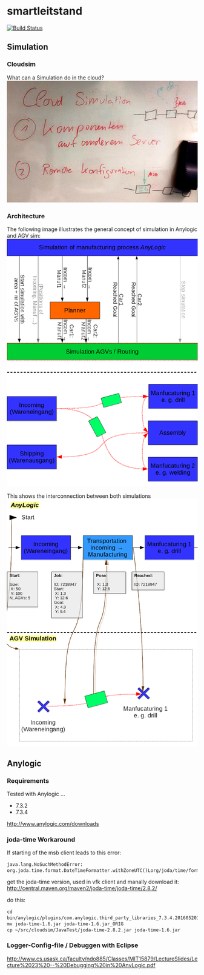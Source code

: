 # smartleitstand

[![Build Status](https://travis-ci.com/ct2034/smartleitstand.svg?token=h8cyxU2xaFZFLypWpbG5&branch=master)](https://travis-ci.com/ct2034/smartleitstand)

## Simulation

### Cloudsim
What can a Simulation do in the cloud?
![General](doc/cloud_sim_general.jpg?raw=true)

### Architecture
<!-- ![Concept](doc/anylogic.jpg?raw=true) -->

The following image illustrates the general concept of simulation in Anylogic and AGV sim:
![Concept](doc/160818_architecture_01.png?raw=true)

This shows the interconnection between both simulations
![Concept](doc/160818_architecture_02.png?raw=true)

## Anylogic

### Requirements
Tested with Anylogic ...
* 7.3.2
* 7.3.4

http://www.anylogic.com/downloads

### joda-time Workaround
If starting of the msb client leads to this error:

	java.lang.NoSuchMethodError: org.joda.time.format.DateTimeFormatter.withZoneUTC()Lorg/joda/time/format/DateTimeFormatter;

get the joda-time version, used in vfk client and manally download it: http://central.maven.org/maven2/joda-time/joda-time/2.8.2/ 

do this:

	cd bin/anylogic/plugins/com.anylogic.third_party_libraries_7.3.4.201605201443/lib/database/querydsl/
	mv joda-time-1.6.jar joda-time-1.6.jar_ORIG
	cp ~/src/cloudsim/JavaTest/joda-time-2.8.2.jar joda-time-1.6.jar



### Logger-Config-file / Debuggen with Eclipse
http://www.cs.usask.ca/faculty/ndo885/Classes/MIT15879/LectureSlides/Lecture%2023%20--%20Debugging%20in%20AnyLogic.pdf

